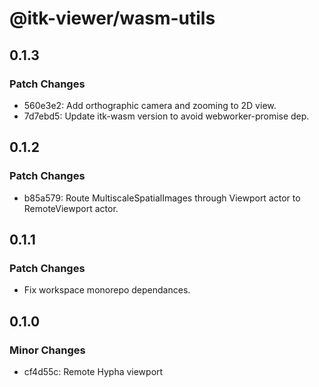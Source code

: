 # @itk-viewer/wasm-utils

## 0.1.3

### Patch Changes

- 560e3e2: Add orthographic camera and zooming to 2D view.
- 7d7ebd5: Update itk-wasm version to avoid webworker-promise dep.

## 0.1.2

### Patch Changes

- b85a579: Route MultiscaleSpatialImages through Viewport actor to RemoteViewport actor.

## 0.1.1

### Patch Changes

- Fix workspace monorepo dependances.

## 0.1.0

### Minor Changes

- cf4d55c: Remote Hypha viewport
